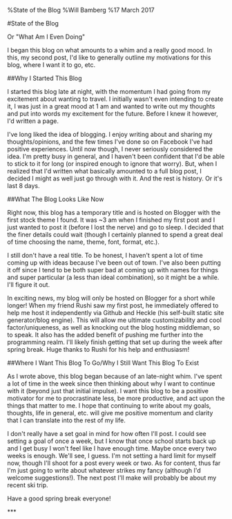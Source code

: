 %State of the Blog
%Will Bamberg
%17 March 2017

#State of the Blog

Or "What Am I Even Doing"

I began this blog on what amounts to a whim and a really good mood. In this, my second post, I'd like to generally outline my motivations for this blog, where I want it to go, etc.

##Why I Started This Blog

I started this blog late at night, with the momentum I had going from my excitement about wanting to travel. I initially wasn't even intending to create it, I was just in a great mood at 1 am and wanted to write out my thoughts and put into words my excitement for the future. Before I knew it however, I'd written a page.

I've long liked the idea of blogging. I enjoy writing about and sharing my thoughts/opinions, and the few times I've done so on Facebook I've had positive experiences. Until now though, I never seriously considered the idea. I'm pretty busy in general, and I haven't been confident that I'd be able to stick to it for long (or inspired enough to ignore that worry). But, when I realized that I'd written what basically amounted to a full blog post, I decided I might as well just go through with it. And the rest is history. Or it's last 8 days. 

##What The Blog Looks Like Now

Right now, this blog has a temporary title and is hosted on Blogger with the first stock theme I found. It was ~3 am when I finished my first post and I just wanted to post it (before I lost the nerve) and go to sleep. I decided that the finer details could wait (though I certainly planned to spend a great deal of time choosing the name, theme, font, format, etc.).

I still don't have a real title. To be honest, I haven't spent a lot of time coming up with ideas because I've been out of town. I've also been putting it off since I tend to be both super bad at coming up with names for things and super particular (a less than ideal combination), so it might be a while. I'll figure it out. 

In exciting news, my blog will only be hosted on Blogger for a short while longer! When my friend Rushi saw my first post, he immediately offered to help me host it independently via Github and Heckle (his self-built static site generator/blog engine). This will allow me ultimate customizability and cool factor/uniqueness, as well as knocking out the blog hosting middleman, so to speak. It also has the added benefit of pushing me further into the programming realm. I'll likely finish getting that set up during the week after spring break. 
Huge thanks to Rushi for his help and enthusiasm!


##Where I Want This Blog To Go/Why I Still Want This Blog To Exist

As I wrote above, this blog began because of an late-night whim. I've spent a lot of time in the week since then thinking about why I want to continue with it (beyond just that initial impulse). I want this blog to be a positive motivator for me to procrastinate less, be more productive, and act upon the things that matter to me. I hope that continuing to write about my goals, thoughts, life in general, etc. will give me positive momentum and clarity that I can translate into the rest of my life.

I don't really have a set goal in mind for how often I'll post. I could see setting a goal of once a week, but I know that once school starts back up and I get busy I won't feel like I have enough time. Maybe once every two weeks is enough. We'll see, I guess. I'm not setting a hard limit for myself now, though I'll shoot for a post every week or two. As for content, thus far I'm just going to write about whatever strikes my fancy (although I'd welcome suggestions!). The next post I'll make will probably be about my recent ski trip. 

Have a good spring break everyone!  

\*\*\*